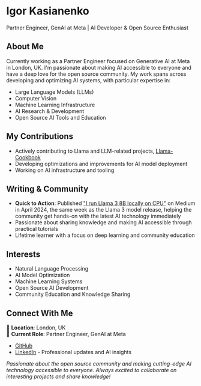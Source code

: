 
# Igor Kasianenko

Partner Engineer, GenAI at Meta | AI Developer & Open Source Enthusiast

## About Me

Currently working as a Partner Engineer focused on Generative AI at Meta in London, UK. I'm passionate about making AI accessible to everyone and have a deep love for the open source community. My work spans across developing and optimizing AI systems, with particular expertise in:
- Large Language Models (LLMs)
- Computer Vision
- Machine Learning Infrastructure
- AI Research & Development
- Open Source AI Tools and Education

## My Contributions

- Actively contributing to Llama and LLM-related projects, [Llama-Cookbook](https://github.com/meta-llama/llama-cookbook)
- Developing optimizations and improvements for AI model deployment
- Working on AI infrastructure and tooling

## Writing & Community

- **Quick to Action**: Published ["I run Llama 3 8B locally on CPU"](https://medium.com/@harumambaru/i-run-llama-3-8b-locally-on-cpu-a781cac46f4d) on Medium in April 2024, the same week as the Llama 3 model release, helping the community get hands-on with the latest AI technology immediately
- Passionate about sharing knowledge and making AI accessible through practical tutorials
- Lifetime learner with a focus on deep learning and community education

## Interests

- Natural Language Processing
- AI Model Optimization
- Machine Learning Systems
- Open Source AI Development
- Community Education and Knowledge Sharing

## Connect With Me

📍 **Location**: London, UK  
💼 **Current Role**: Partner Engineer, GenAI at Meta  

- [GitHub](https://github.com/IgorKasianenko) 
- [LinkedIn](https://www.linkedin.com/in/kasianenko) - Professional updates and AI insights

*Passionate about the open source community and making cutting-edge AI technology accessible to everyone. Always excited to collaborate on interesting projects and share knowledge!*
